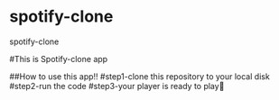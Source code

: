 # spotify-clone
spotify-clone

#This is Spotify-clone app

##How to use this app!!
 #step1-clone this repository to your local disk
 #step2-run the code
 #step3-your player is ready to play🥳
